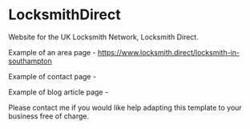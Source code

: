 # LocksmithDirect
Website for the UK Locksmith Network, Locksmith Direct. 

Example of an area page - <a href="https://www.locksmith.direct/locksmith-in-southampton">https://www.locksmith.direct/locksmith-in-southampton</a>

Example of contact page - 

Example of blog article page - 

Please contact me if you would like help adapting this template to your business free of charge. 
